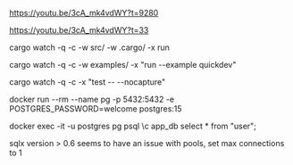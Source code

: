 https://youtu.be/3cA_mk4vdWY?t=9280

https://youtu.be/3cA_mk4vdWY?t=33

cargo watch -q -c -w src/ -w .cargo/ -x run

cargo watch -q -c -w examples/ -x "run --example quickdev"

cargo watch -q -c -x "test -- --nocapture"

docker run --rm --name pg -p 5432:5432 -e POSTGRES_PASSWORD=welcome postgres:15

docker exec -it -u postgres pg psql
\c app_db
select * from "user";

sqlx version > 0.6 seems to have an issue with pools, set max connections to 1